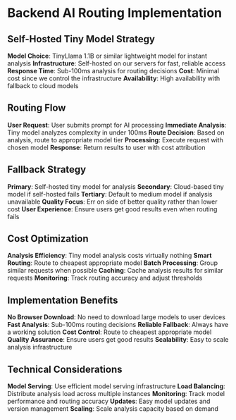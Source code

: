# Backend AI Routing Implementation

## Self-Hosted Tiny Model Strategy

**Model Choice**: TinyLlama 1.1B or similar lightweight model for instant analysis
**Infrastructure**: Self-hosted on our servers for fast, reliable access
**Response Time**: Sub-100ms analysis for routing decisions
**Cost**: Minimal cost since we control the infrastructure
**Availability**: High availability with fallback to cloud models

## Routing Flow

**User Request**: User submits prompt for AI processing
**Immediate Analysis**: Tiny model analyzes complexity in under 100ms
**Route Decision**: Based on analysis, route to appropriate model tier
**Processing**: Execute request with chosen model
**Response**: Return results to user with cost attribution

## Fallback Strategy

**Primary**: Self-hosted tiny model for analysis
**Secondary**: Cloud-based tiny model if self-hosted fails
**Tertiary**: Default to medium model if analysis unavailable
**Quality Focus**: Err on side of better quality rather than lower cost
**User Experience**: Ensure users get good results even when routing fails

## Cost Optimization

**Analysis Efficiency**: Tiny model analysis costs virtually nothing
**Smart Routing**: Route to cheapest appropriate model
**Batch Processing**: Group similar requests when possible
**Caching**: Cache analysis results for similar requests
**Monitoring**: Track routing accuracy and adjust thresholds

## Implementation Benefits

**No Browser Download**: No need to download large models to user devices
**Fast Analysis**: Sub-100ms routing decisions
**Reliable Fallback**: Always have a working solution
**Cost Control**: Route to cheapest appropriate model
**Quality Assurance**: Ensure users get good results
**Scalability**: Easy to scale analysis infrastructure

## Technical Considerations

**Model Serving**: Use efficient model serving infrastructure
**Load Balancing**: Distribute analysis load across multiple instances
**Monitoring**: Track model performance and routing accuracy
**Updates**: Easy model updates and version management
**Scaling**: Scale analysis capacity based on demand
